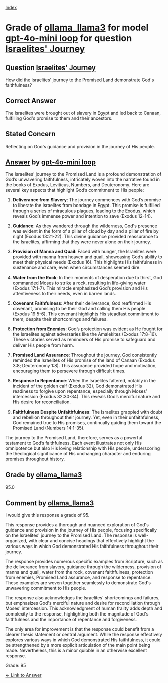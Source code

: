 
[Index](../../../../index.md)
# Grade of [ollama_llama3](../../../grading_models/ollama_llama3.md) for model [gpt-4o-mini loop](../../../answering_models/gpt-4o-mini_loop.md) for question [Israelites' Journey](../../../questions/Israelites__Journey.md)

## Question [Israelites' Journey](../../../questions/Israelites__Journey.md)
How did the Israelites' journey to the Promised Land demonstrate God's faithfulness?

## Correct Answer
The Israelites were brought out of slavery in Egypt and led back to Canaan, fulfilling God's promise to them and their ancestors.

## Stated Concern
Reflecting on God's guidance and provision in the journey of His people.

## [Answer](../Israelites__Journey.md) by [gpt-4o-mini loop](../../../answering_models/gpt-4o-mini_loop.md)
The Israelites' journey to the Promised Land is a profound demonstration of God’s unwavering faithfulness, intricately woven into the narrative found in the books of Exodus, Leviticus, Numbers, and Deuteronomy. Here are several key aspects that highlight God’s commitment to His people:

1. **Deliverance from Slavery**: The journey commences with God’s promise to liberate the Israelites from bondage in Egypt. This promise is fulfilled through a series of miraculous plagues, leading to the Exodus, which reveals God’s immense power and intention to save (Exodus 12-14).

2. **Guidance**: As they wandered through the wilderness, God's presence was evident in the form of a pillar of cloud by day and a pillar of fire by night (Exodus 13:21-22). This divine guidance provided reassurance to the Israelites, affirming that they were never alone on their journey.

3. **Provision of Manna and Quail**: Faced with hunger, the Israelites were provided with manna from heaven and quail, showcasing God’s ability to meet their physical needs (Exodus 16). This highlights His faithfulness in sustenance and care, even when circumstances seemed dire.

4. **Water from the Rock**: In their moments of desperation due to thirst, God commanded Moses to strike a rock, resulting in life-giving water (Exodus 17:1-7). This miracle emphasized God’s provision and His attentiveness to their needs, even in barren lands.

5. **Covenant Faithfulness**: After their deliverance, God reaffirmed His covenant, promising to be their God and calling them His people (Exodus 19:5-6). This covenant highlights His steadfast commitment to them, despite their shortcomings and failures.

6. **Protection from Enemies**: God’s protection was evident as He fought for the Israelites against adversaries like the Amalekites (Exodus 17:8-16). These victories served as reminders of His promise to safeguard and deliver His people from harm.

7. **Promised Land Assurance**: Throughout the journey, God consistently reminded the Israelites of His promise of the land of Canaan (Exodus 3:8; Deuteronomy 1:8). This assurance provided hope and motivation, encouraging them to persevere through difficult times.

8. **Response to Repentance**: When the Israelites faltered, notably in the incident of the golden calf (Exodus 32), God demonstrated His readiness to forgive upon repentance, especially through Moses’ intercession (Exodus 32:30-34). This reveals God’s merciful nature and His desire for reconciliation.

9. **Faithfulness Despite Unfaithfulness**: The Israelites grappled with doubt and rebellion throughout their journey. Yet, even in their unfaithfulness, God remained true to His promises, continually guiding them toward the Promised Land (Numbers 14:1-35).

The journey to the Promised Land, therefore, serves as a powerful testament to God’s faithfulness. Each event illustrates not only His omnipotence but also His loving relationship with His people, underscoring the theological significance of His unchanging character and enduring promises throughout history.

## Grade by [ollama_llama3](../../../grading_models/ollama_llama3.md)
95.0

## Comment by [ollama_llama3](../../../grading_models/ollama_llama3.md)
I would give this response a grade of 95.

This response provides a thorough and nuanced exploration of God's guidance and provision in the journey of His people, focusing specifically on the Israelites' journey to the Promised Land. The response is well-organized, with clear and concise headings that effectively highlight the various ways in which God demonstrated His faithfulness throughout their journey.

The response provides numerous specific examples from Scripture, such as the deliverance from slavery, guidance through the wilderness, provision of manna and quail, water from the rock, covenant faithfulness, protection from enemies, Promised Land assurance, and response to repentance. These examples are woven together seamlessly to demonstrate God's unwavering commitment to His people.

The response also acknowledges the Israelites' shortcomings and failures, but emphasizes God's merciful nature and desire for reconciliation through Moses' intercession. This acknowledgment of human frailty adds depth and complexity to the response, highlighting both the magnitude of God's faithfulness and the importance of repentance and forgiveness.

The only area for improvement is that the response could benefit from a clearer thesis statement or central argument. While the response effectively explores various ways in which God demonstrated His faithfulness, it could be strengthened by a more explicit articulation of the main point being made. Nevertheless, this is a minor quibble in an otherwise excellent response.

Grade: 95

[&lt;- Link to Answer](../Israelites__Journey.md)
